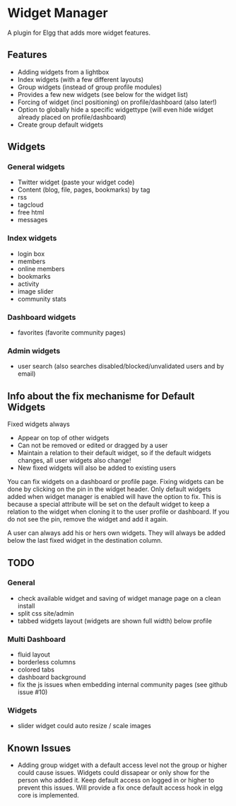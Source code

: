 Widget Manager
==============

A plugin for Elgg that adds more widget features.

Features
--------

 - Adding widgets from a lightbox 
 - Index widgets (with a few different layouts)
 - Group widgets (instead of group profile modules)
 - Provides a few new widgets (see below for the widget list)
 - Forcing of widget (incl positioning) on profile/dashboard (also later!)
 - Option to globally hide a specific widgettype (will even hide widget already placed on profile/dashboard)
 - Create group default widgets
	
Widgets
-------	

### General widgets

 - Twitter widget (paste your widget code)
 - Content (blog, file, pages, bookmarks) by tag
 - rss
 - tagcloud
 - free html
 - messages
 
### Index widgets

 - login box
 - members
 - online members
 - bookmarks
 - activity
 - image slider
 - community stats
 
### Dashboard widgets

 - favorites (favorite community pages)
 
### Admin widgets

 - user search (also searches disabled/blocked/unvalidated users and by email)
 
Info about the fix mechanisme for Default Widgets
-------------------------------------------------
 
Fixed widgets always

 - Appear on top of other widgets
 - Can not be removed or edited or dragged by a user
 - Maintain a relation to their default widget, so if the default widgets changes, all user widgets also change!
 - New fixed widgets will also be added to existing users
 
You can fix widgets on a dashboard or profile page. Fixing widgets can be done by clicking on the pin in the widget header. Only default widgets added when widget manager is enabled will have the option to fix. This is because a special attribute will be set on the default widget to keep a relation to the widget when cloning it to the user profile or dashboard. If you do not see the pin, remove the widget and add it again. 

A user can always add his or hers own widgets. They will always be added below the last fixed widget in the destination column.
 
TODO
----

### General

 - check available widget and saving of widget manage page on a clean install
 - split css site/admin
 - tabbed widgets layout (widgets are shown full width) below profile
 
### Multi Dashboard
 
 - fluid layout
 - borderless columns
 - colored tabs
 - dashboard background
 - fix the js issues when embedding internal community pages (see github issue #10)
 
### Widgets
 
 - slider widget could auto resize / scale images
 
Known Issues
------------
 
 - Adding group widget with a default access level not the group or higher could cause issues. Widgets could dissapear or only show for the person who added it. Keep default access on logged in or higher to prevent this issues. Will provide a fix once default access hook in elgg core is implemented.